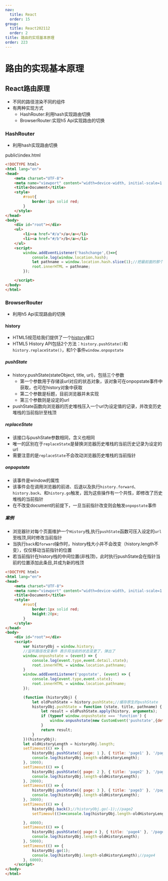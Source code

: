 ```yaml
---
nav:
  title: React
  order: 15
group:
  title: React202112
  order: 2
title: 路由的实现基本原理
order: 223
---
```


# 路由的实现基本原理

## React路由原理

- 不同的路径渲染不同的组件
- 有两种实现方式
  - HashRouter:利用hash实现路由切换
  - BrowserRouter:实现h5 Api实现路由的切换

### HashRouter

- 利用hash实现路由切换

public\index.html

```html
<!DOCTYPE html>
<html lang="en">
<head>
    <meta charset="UTF-8">
    <meta name="viewport" content="width=device-width, initial-scale=1.0">
    <title>Document</title>
    <style>
        #root{
            border:1px solid red;
        }
    </style>
</head>
<body>
    <div id="root"></div>
    <ul>
        <li><a href="#/a">/a</a></li>
        <li><a href="#/b">/b</a></li>
    </ul>
    <script>
        window.addEventListener('hashchange',()=>{
            console.log(window.location.hash);
            let pathname = window.location.hash.slice(1);//把最前面的那个#删除 
            root.innerHTML = pathname;
        });

    </script>
</body>
</html>
```

### BrowserRouter

- 利用h5 Api实现路由的切换

#### history

- HTML5规范给我们提供了一个[history](https://developer.mozilla.org/zh-CN/docs/Web/API/Window/history)接口
- HTML5 History API包括2个方法：`history.pushState()`和`history.replaceState()`，和1个事件`window.onpopstate`

##### pushState

- history.pushState(stateObject, title, url)，包括三个参数
  - 第一个参数用于存储该url对应的状态对象，该对象可在onpopstate事件中获取，也可在history对象中获取
  - 第二个参数是标题，目前浏览器并未实现
  - 第三个参数则是设定的url
- pushState函数向浏览器的历史堆栈压入一个url为设定值的记录，并改变历史堆栈的当前指针至栈顶

##### replaceState

- 该接口与pushState参数相同，含义也相同
- 唯一的区别在于`replaceState`是替换浏览器历史堆栈的当前历史记录为设定的url
- 需要注意的是`replaceState`不会改动浏览器历史堆栈的当前指针

##### onpopstate

- 该事件是window的属性
- 该事件会在调用浏览器的前进、后退以及执行`history.forward`、`history.back`、和`history.go`触发，因为这些操作有一个共性，即修改了历史堆栈的当前指针
- 在不改变document的前提下，一旦当前指针改变则会触发`onpopstate`事件

##### 案例

- 浏览器针对每个页面维护一个`History`栈,执行`pushState`函数可压入设定的`url`至栈顶,同时修改当前指针
- 当执行`back`和`forward`操作时，history栈大小并不会改变（history.length不变），仅仅移动当前指针的位置
- 若当前指针在history栈的中间位置(非栈顶)，此时执行pushState会在指针当前的位置添加此条目,并成为新的栈顶

```html
<!DOCTYPE html>
<html lang="en">
<head>
    <meta charset="UTF-8">
    <meta name="viewport" content="width=device-width, initial-scale=1.0">
    <title>Document</title>
    <style>
        #root{
            border:1px solid red;
            height:20px;
        }
    </style>
</head>
<body>
    <div id="root"></div>
    <script>
        var historyObj = window.history;
        //监听路径改变事件 表示将当前的状态变更了，弹出了
        window.onpushstate = (event) => {
            console.log(event.type,event.detail.state);
            root.innerHTML = window.location.pathname;
        }
        window.addEventListener('popstate', (event) => {
            console.log(event.type,event.state);
            root.innerHTML = window.location.pathname;
        });

        (function (historyObj) {
            let oldPushState = history.pushState;//缓存原生的pushState
            historyObj.pushState = function (state, title, pathname) {
                let result = oldPushState.apply(history, arguments);
                if (typeof window.onpushstate === 'function') {
                    window.onpushstate(new CustomEvent('pushstate',{detail:{pathname,state}}));
                }
                return result;
            }
        })(historyObj);
        let oldHistoryLength = historyObj.length;
        setTimeout(() => {
            historyObj.pushState({ page: 1 }, { title: 'page1' }, '/page1');//page1
            console.log(historyObj.length-oldHistoryLength);
        }, 1000);
        setTimeout(() => {
            historyObj.pushState({ page: 2 }, { title: 'page2' }, '/page2');//page2
            console.log(historyObj.length-oldHistoryLength);
        }, 2000);
        setTimeout(() => {
            historyObj.pushState({ page: 3 }, { title: 'page3' }, '/page3');//page3
            console.log(historyObj.length-oldHistoryLength);
        }, 3000);
        setTimeout(() => {
            historyObj.back();//historyObj.go(-1);//page2
            setTimeout(()=>console.log(historyObj.length-oldHistoryLength),100);

        }, 4000);
        setTimeout(() => {
            historyObj.pushState({ page:4 }, { title: 'page4' }, '/page4');//page4
            console.log(historyObj.length-oldHistoryLength);
        }, 5000);
        setTimeout(() => {
            historyObj.go(1);
            console.log(historyObj.length-oldHistoryLength);//page4
        }, 6000);
    </script>
</body>
</html>
```